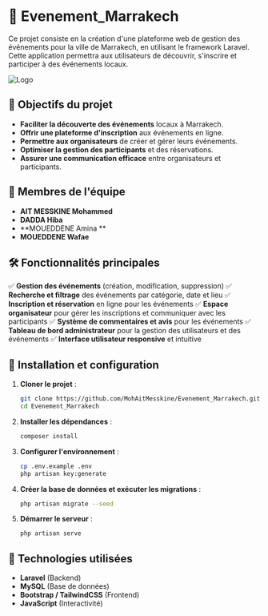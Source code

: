 # 📌 Evenement_Marrakech

Ce projet consiste en la création d'une plateforme web de gestion des événements pour la ville de Marrakech, en utilisant le framework Laravel. Cette application permettra aux utilisateurs de découvrir, s'inscrire et participer à des événements locaux.

![Logo](https://upload.wikimedia.org/wikipedia/commons/3/36/Logo.min.svg)

## 🎯 Objectifs du projet

- **Faciliter la découverte des événements** locaux à Marrakech.
- **Offrir une plateforme d'inscription** aux événements en ligne.
- **Permettre aux organisateurs** de créer et gérer leurs événements.
- **Optimiser la gestion des participants** et des réservations.
- **Assurer une communication efficace** entre organisateurs et participants.


##  👥 Membres de l'équipe


- **AIT MESSKINE Mohammed** 
- **DADDA  Hiba**
- **MOUEDDENE Amina **
- **MOUEDDENE Wafae** 

## 🛠️ Fonctionnalités principales

✅ **Gestion des événements** (création, modification, suppression)
✅ **Recherche et filtrage** des événements par catégorie, date et lieu
✅ **Inscription et réservation** en ligne pour les événements
✅ **Espace organisateur** pour gérer les inscriptions et communiquer avec les participants
✅ **Système de commentaires et avis** pour les événements
✅ **Tableau de bord administrateur** pour la gestion des utilisateurs et des événements
✅ **Interface utilisateur responsive** et intuitive

## 🚀 Installation et configuration

1. **Cloner le projet** :
   ```bash
   git clone https://github.com/MohAitMesskine/Evenement_Marrakech.git
   cd Evenement_Marrakech
   ```
2. **Installer les dépendances** :
   ```bash
   composer install
   
   ```
3. **Configurer l'environnement** :
   ```bash
   cp .env.example .env
   php artisan key:generate
   ```
4. **Créer la base de données et exécuter les migrations** :
   ```bash
   php artisan migrate --seed
   ```
5. **Démarrer le serveur** :
   ```bash
   php artisan serve
   ```

## 📌 Technologies utilisées

- **Laravel** (Backend)
- **MySQL** (Base de données)
- **Bootstrap / TailwindCSS** (Frontend)
- **JavaScript** (Interactivité)


